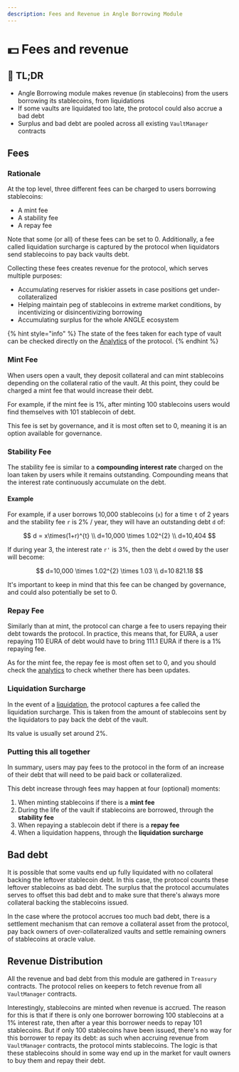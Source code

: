 ```yaml
---
description: Fees and Revenue in Angle Borrowing Module
---
```


# 💵 Fees and revenue

## 🔎 TL;DR

- Angle Borrowing module makes revenue (in stablecoins) from the users borrowing its stablecoins, from liquidations
- If some vaults are liquidated too late, the protocol could also accrue a bad debt
- Surplus and bad debt are pooled across all existing `VaultManager` contracts

## Fees

### Rationale

At the top level, three different fees can be charged to users borrowing stablecoins:

- A mint fee
- A stability fee
- A repay fee

Note that some (or all) of these fees can be set to 0. Additionally, a fee called liquidation surcharge is captured by the protocol when liquidators send stablecoins to pay back vaults debt.

Collecting these fees creates revenue for the protocol, which serves multiple purposes:

- Accumulating reserves for riskier assets in case positions get under-collateralized
- Helping maintain peg of stablecoins in extreme market conditions, by incentivizing or disincentivizing borrowing
- Accumulating surplus for the whole ANGLE ecosystem

{% hint style="info" %}
The state of the fees taken for each type of vault can be checked directly on the [Analytics](https://analytics.angle.money) of the protocol.
{% endhint %}

### Mint Fee

When users open a vault, they deposit collateral and can mint stablecoins depending on the collateral ratio of the vault. At this point, they could be charged a mint fee that would increase their debt.

For example, if the mint fee is 1%, after minting 100 stablecoins users would find themselves with 101 stablecoin of debt.

This fee is set by governance, and it is most often set to 0, meaning it is an option available for governance.

### Stability Fee

The stability fee is similar to a **compounding interest rate** charged on the loan taken by users while it remains outstanding. Compounding means that the interest rate continuously accumulate on the debt.

#### Example

For example, if a user borrows 10,000 stablecoins (`x`) for a time `t` of 2 years and the stability fee `r` is 2% / year, they will have an outstanding debt `d` of:

$$
d = x\times(1+r)^{t} \\ d=10,000 \times 1.02^{2} \\ d=10,404
$$

If during year 3, the interest rate `r'` is 3%, then the debt `d` owed by the user will become:

$$
d=10,000 \times 1.02^{2} \times 1.03 \\ d=10 821.18
$$

It's important to keep in mind that this fee can be changed by governance, and could also potentially be set to 0.

### Repay Fee

Similarly than at mint, the protocol can charge a fee to users repaying their debt towards the protocol. In practice, this means that, for EURA, a user repaying 110 EURA of debt would have to bring 111.1 EURA if there is a 1% repaying fee.

As for the mint fee, the repay fee is most often set to 0, and you should check the [analytics](https://analytics.angle.money) to check whether there has been updates.

### Liquidation Surcharge

In the event of a [liquidation](../../new-module/liquidations.md), the protocol captures a fee called the liquidation surcharge. This is taken from the amount of stablecoins sent by the liquidators to pay back the debt of the vault.

Its value is usually set around 2%.

### Putting this all together

In summary, users may pay fees to the protocol in the form of an increase of their debt that will need to be paid back or collateralized.

This debt increase through fees may happen at four (optional) moments:

1. When minting stablecoins if there is a **mint fee**
2. During the life of the vault if stablecoins are borrowed, through the **stability fee**
3. When repaying a stablecoin debt if there is a **repay fee**
4. When a liquidation happens, through the **liquidation surcharge**

## Bad debt

It is possible that some vaults end up fully liquidated with no collateral backing the leftover stablecoin debt. In this case, the protocol counts these leftover stablecoins as bad debt. The surplus that the protocol accumulates serves to offset this bad debt and to make sure that there's always more collateral backing the stablecoins issued.

In the case where the protocol accrues too much bad debt, there is a settlement mechanism that can remove a collateral asset from the protocol, pay back owners of over-collateralized vaults and settle remaining owners of stablecoins at oracle value.

## Revenue Distribution

All the revenue and bad debt from this module are gathered in `Treasury` contracts. The protocol relies on keepers to fetch revenue from all `VaultManager` contracts.

Interestingly, stablecoins are minted when revenue is accrued. The reason for this is that if there is only one borrower borrowing 100 stablecoins at a 1% interest rate, then after a year this borrower needs to repay 101 stablecoins. But if only 100 stablecoins have been issued, there's no way for this borrower to repay its debt: as such when accruing revenue from `VaultManager` contracts, the protocol mints stablecoins. The logic is that these stablecoins should in some way end up in the market for vault owners to buy them and repay their debt.

